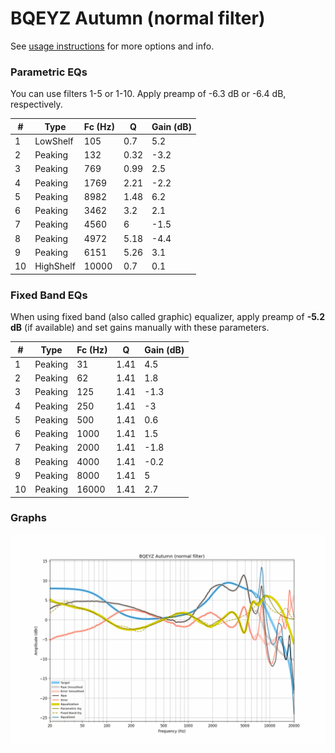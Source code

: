 # BQEYZ Autumn (normal filter)
See [usage instructions](https://github.com/jaakkopasanen/AutoEq#usage) for more options and info.

### Parametric EQs
You can use filters 1-5 or 1-10. Apply preamp of -6.3 dB or -6.4 dB, respectively.

|   # | Type      |   Fc (Hz) |    Q |   Gain (dB) |
|-----|-----------|-----------|------|-------------|
|   1 | LowShelf  |       105 | 0.7  |         5.2 |
|   2 | Peaking   |       132 | 0.32 |        -3.2 |
|   3 | Peaking   |       769 | 0.99 |         2.5 |
|   4 | Peaking   |      1769 | 2.21 |        -2.2 |
|   5 | Peaking   |      8982 | 1.48 |         6.2 |
|   6 | Peaking   |      3462 | 3.2  |         2.1 |
|   7 | Peaking   |      4560 | 6    |        -1.5 |
|   8 | Peaking   |      4972 | 5.18 |        -4.4 |
|   9 | Peaking   |      6151 | 5.26 |         3.1 |
|  10 | HighShelf |     10000 | 0.7  |         0.1 |

### Fixed Band EQs
When using fixed band (also called graphic) equalizer, apply preamp of **-5.2 dB** (if available) and set gains manually with these parameters.

|   # | Type    |   Fc (Hz) |    Q |   Gain (dB) |
|-----|---------|-----------|------|-------------|
|   1 | Peaking |        31 | 1.41 |         4.5 |
|   2 | Peaking |        62 | 1.41 |         1.8 |
|   3 | Peaking |       125 | 1.41 |        -1.3 |
|   4 | Peaking |       250 | 1.41 |        -3   |
|   5 | Peaking |       500 | 1.41 |         0.6 |
|   6 | Peaking |      1000 | 1.41 |         1.5 |
|   7 | Peaking |      2000 | 1.41 |        -1.8 |
|   8 | Peaking |      4000 | 1.41 |        -0.2 |
|   9 | Peaking |      8000 | 1.41 |         5   |
|  10 | Peaking |     16000 | 1.41 |         2.7 |

### Graphs
![](./BQEYZ%20Autumn%20(normal%20filter).png)
